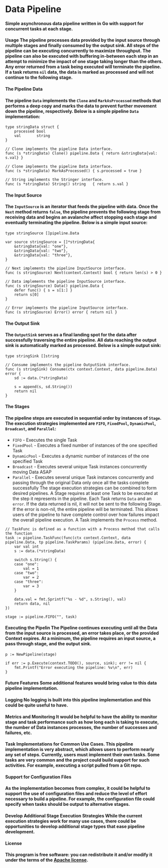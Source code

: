 # Data Pipeline
#### Simple asynchronous data pipeline written in Go with support for concurrent tasks at each stage.

#### Usage The pipeline processes data provided by the input source through multiple stages and finally consumed by the output sink. All steps of the pipeline can be executing concurrently to maximize throughput. The pipeline can also be executed with buffering in-between each step in an attempt to minimize the impact of one stage taking longer than the others. Any error returned from a task being executed will terminate the pipeline. If a task returns `nil` data, the data is marked as processed and will not continue to the following stage.

#### The Pipeline Data
#### The pipeline `Data` implements the `Clone` and `MarkAsProcessed` methods that performs a deep copy and marks the data to prevent further movement down the pipeline, respectively. Below is a simple pipeline `Data` implementation:

```golang
type stringData struct {
	processed bool
	val       string
}

// Clone implements the pipeline Data interface.
func (s *stringData) Clone() pipeline.Data { return &stringData{val: s.val} }

// Clone implements the pipeline Data interface.
func (s *stringData) MarkAsProcessed() { s.processed = true }

// String implements the Stringer interface.
func (s *stringData) String() string   { return s.val }
```

#### The Input Source
#### The `InputSource` is an iterator that feeds the pipeline with data. Once the `Next` method returns `false`, the pipeline prevents the following stage from receiving data and begins an avalanche affect stopping each stage and eventually terminating the pipeline. Below is a simple input source:

```golang
type stringSource []pipeline.Data

var source stringSource = []*stringData{
    &stringData{val: "one"},
    &stringData{val: "two"},
    &stringData{val: "three"},
}

// Next implements the pipeline InputSource interface.
func (s stringSource) Next(context.Context) bool { return len(s) > 0 }

// Data implements the pipeline InputSource interface.
func (s stringSource) Data() pipeline.Data {
    defer func() { s = s[1:] }
    return s[0]
}

// Error implements the pipeline InputSource interface.
func (s stringSource) Error() error { return nil }
```

#### The Output Sink
#### The `OutputSink` serves as a final landing spot for the data after successfully traversing the entire pipeline. All data reaching the output sink is automatically marked as processed. Below is a simple output sink:

```golang
type stringSink []string

// Consume implements the pipeline OutputSink interface.
func (s stringSink) Consume(ctx context.Context, data pipeline.Data) error {
    sd := data.(*stringData)

    s = append(s, sd.String())
    return nil
}
```

#### The Stages
#### The pipeline steps are executed in sequential order by instances of `Stage`. The execution strategies implemented are `FIFO`, `FixedPool`, `DynamicPool`, `Broadcast`, and `Parallel`:

* `FIFO` - Executes the single Task
* `FixedPool` - Executes a fixed number of instances of the one specified Task
* `DynamicPool` - Executes a dynamic number of instances of the one specified Task
* `Broadcast` - Executes several unique Task instances concurrently moving Data ASAP
* `Parallel` - Executes several unique Task instances concurrently and passing through the original Data only once all the tasks complete successfully The stage execution strategies can be combined to form desired pipelines. A Stage requires at least one Task to be executed at the step it represents in the pipeline. Each Task returns `Data` and an `error`. If the data returned is nil, it will not be sent to the following Stage. If the error is non-nil, the entire pipeline will be terminated. This allows users of the pipeline to have complete control over how failures impact the overall pipeline execution. A Task implements the `Process` method.

```golang
// TaskFunc is defined as a function with a Process method that calls the function
task := pipeline.TaskFunc(func(ctx context.Context, data pipeline.Data, tp pipeline.TaskParams) (pipeline.Data, error) {
    var val int
    s := data.(*stringData)

	switch s.String() {
    case "one":
        val = 1
    case "two":
        var = 2
    case "three":
        var = 3
    }

    data.val = fmt.Sprintf("%s - %d", s.String(), val)
    return data, nil
})

stage := pipeline.FIFO("", task)
```

#### Executing the Pipelin The Pipeline continues executing until all the Data from the input source is processed, an error takes place, or the provided Context expires. At a minimum, the pipeline requires an input source, a pass through stage, and the output sink.

```golang
p := NewPipeline(stage)

if err := p.Execute(context.TODO(), source, sink); err != nil {
    fmt.Printf("Error executing the pipeline: %v\n", err)
}
```

#### Future Features Some additional features would bring value to this data pipeline implementation.

#### Logging No logging is built into this pipeline implementation and this could be quite useful to have.

#### Metrics and Monitoring It would be helpful to have the ability to monitor stage and task performance such as how long each is taking to execute, the number of Data instances processes, the number of successes and failures, etc.

#### Task Implementations for Common Use Cases. This pipeline implementation is very abstract, which allows users to perform nearly any set of steps. Currently, users must implement their own tasks. Some tasks are very common and the project could build support for such activities. For example, executing a script pulled from a Git repo.

#### Support for Configuration Files
#### As the implementation becomes from complex, it could be helpful to support the use of configuration files and reduce the level of effort necessary to build a pipeline. For example, the configuration file could specify when tasks should be output to alternative stages.

#### Develop Additional Stage Execution Strategies While the current execution strategies work for many use cases, there could be opportunities to develop additional stage types that ease pipeline development.

#### License
#### This program is free software: you can redistribute it and/or modify it under the terms of the [Apache license](https://github.com/Xcod3bughunt3r/blob/main/Go-Xcodebughunt3r/pipeline/LICENSE).
